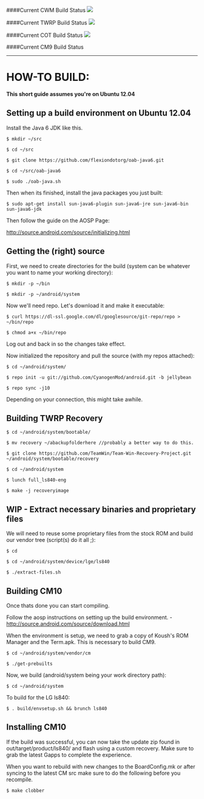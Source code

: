 ####Current CWM Build Status
<a href='http://jenkins.gitmanagement.tk/job/CWM%20for%20the%20LG%20Viper%204G%20LTE/'><img src='http://jenkins.gitmanagement.tk/job/CWM%20for%20the%20LG%20Viper%204G%20LTE/badge/icon'></a>

####Current TWRP Build Status
<a href='http://jenkins.gitmanagement.tk/job/TWRP%20for%20the%20LG%20Viper%204G%20LTE/'><img src='http://jenkins.gitmanagement.tk/job/TWRP%20for%20the%20LG%20Viper%204G%20LTE/badge/icon'></a>

####Current COT Build Status
<a href='http://jenkins.gitmanagement.tk/job/COT%20for%20the%20LG%20Viper%204G%20LTE/'><img src='http://jenkins.gitmanagement.tk/job/COT%20for%20the%20LG%20Viper%204G%20LTE/badge/icon'></a>

####Current CM9 Build Status

-----------------------------------------------

<WIP>



HOW-TO BUILD:
=============
 
**This short guide assumes you're on Ubuntu 12.04**

Setting up a build environment on Ubuntu 12.04
-----------------------------------------------
Install the Java 6 JDK like this.

    $ mkdir ~/src

    $ cd ~/src

    $ git clone https://github.com/flexiondotorg/oab-java6.git

    $ cd ~/src/oab-java6

    $ sudo ./oab-java.sh

Then when its finished, install the java packages you just built:

    $ sudo apt-get install sun-java6-plugin sun-java6-jre sun-java6-bin sun-java6-jdk

Then follow the guide on the AOSP Page:

http://source.android.com/source/initializing.html


Getting the (right) source
--------------------------

First, we need to create directories for the build (system can be whatever you want to name your working directory):

    $ mkdir -p ~/bin

    $ mkdir -p ~/android/system

Now we'll need repo. Let's download it and make it executable:

    $ curl https://dl-ssl.google.com/dl/googlesource/git-repo/repo > ~/bin/repo

    $ chmod a+x ~/bin/repo

Log out and back in so the changes take effect.

Now initialized the repository and pull the source (with my repos attached):

    $ cd ~/android/system/
    
    $ repo init -u git://github.com/CyanogenMod/android.git -b jellybean
    
    $ repo sync -j10

Depending on your connection, this might take awhile.

Building TWRP Recovery
----------------------
    $ cd ~/android/system/bootable/

    $ mv recovery ~/abackupfolderhere //probably a better way to do this.

    $ git clone https://github.com/TeamWin/Team-Win-Recovery-Project.git ~/android/system/bootable/recovery

    $ cd ~/android/system

    $ lunch full_ls840-eng

    $ make -j recoveryimage

WIP - Extract necessary binaries and proprietary files 
------------------------------------------------

We will need to reuse some proprietary files from the stock ROM and build our vendor tree (script(s) do it all ;):

    $ cd
    
    $ cd ~/android/system/device/lge/ls840
    
    $ ./extract-files.sh

Building CM10
-------------
Once thats done you can start compiling.

Follow the aosp instructions on setting up the build environment. - http://source.android.com/source/download.html

When the environment is setup, we need to grab a copy of Koush's ROM Manager and the Term.apk. This is necessary to build CM9.

    $ cd ~/android/system/vendor/cm

    $ ./get-prebuilts

Now, we build (android/system being your work directory path):

    $ cd ~/android/system

To build for the LG ls840:
    
    $ . build/envsetup.sh && brunch ls840


Installing CM10
---------------
If the build was successful, you can now take the update zip found in out/target/product/ls840/ and flash using a custom recovery. Make sure to grab the latest Gapps to complete the experience.

When you want to rebuild with new changes to the BoardConfig.mk or after syncing to the latest CM src make sure to do the following before you recompile.

    $ make clobber


